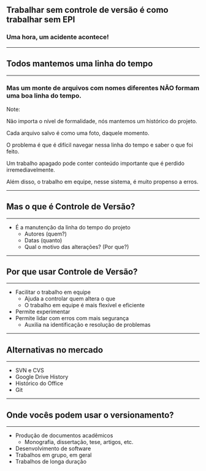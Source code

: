 ## Trabalhar sem controle de versão é como trabalhar sem EPI

<i class="fas fa-3x fa-car-crash"></i>

### Uma hora, um acidente acontece!

---

## Todos mantemos uma linha do tempo

___

<div>
<i class="fas fa-file-word"></i>
<i class="fas fa-file-word"></i>
<i class="fas fa-file-excel"></i>
<i class="fas fa-file-excel"></i>
<i class="fas fa-file-powerpoint"></i>
</div>

### Mas um monte de arquivos com nomes diferentes NÃO formam uma boa linha do tempo.

Note:

Não importa o nível de formalidade, nós mantemos um histórico do projeto.

Cada arquivo salvo é como uma foto, daquele momento.

O problema é que é difícil navegar nessa linha do tempo e saber o que foi feito.

Um trabalho apagado pode conter conteúdo importante que é perdido irremediavelmente.

Além disso, o trabalho em equipe, nesse sistema, é muito propenso a erros.

---

## Mas o que é Controle de Versão?

___

- É a manutenção da linha do tempo do projeto
  - Autores (quem?)
  - Datas (quanto)
  - Qual o motivo das alterações? (Por que?)

---

## Por que usar Controle de Versão?

___

- Facilitar o trabalho em equipe
  - Ajuda a controlar quem altera o que
  - O trabalho em equipe é mais flexível e eficiente
- Permite experimentar
- Permite lidar com erros com mais segurança
  - Auxilia na identificação e resolução de problemas

---

## Alternativas no mercado

___

- SVN e CVS
- Google Drive History
- Histórico do Office
- Git

---

## Onde vocês podem usar o versionamento?

___

- Produção de documentos acadêmicos
  - Monografia, dissertação, tese, artigos, etc.
- Desenvolvimento de software
- Trabalhos em grupo, em geral
- Trabalhos de longa duração
